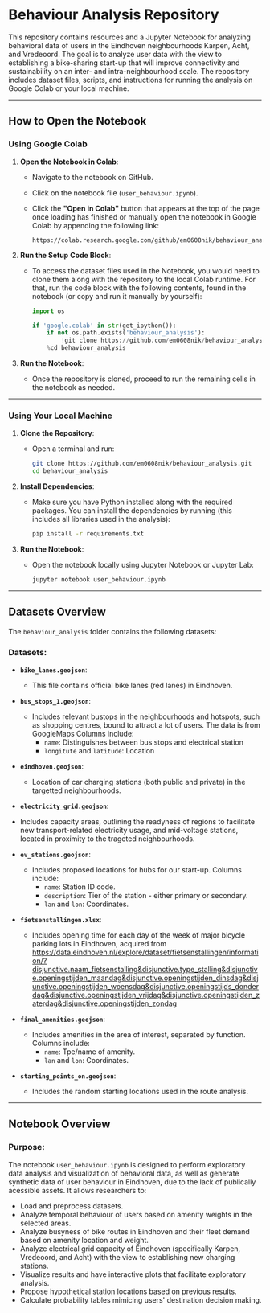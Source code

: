 # Behaviour Analysis Repository

This repository contains resources and a Jupyter Notebook for analyzing behavioral data of users in the Eindhoven neighbourhoods Karpen, Acht, and Vredeoord. The goal is to analyze user data with the view to establishing a bike-sharing start-up that will improve connectivity and sustainability on an inter- and intra-neighbourhood scale. The repository includes dataset files, scripts, and instructions for running the analysis on Google Colab or your local machine.

---

## **How to Open the Notebook**

### **Using Google Colab**

1. **Open the Notebook in Colab**:

   * Navigate to the notebook on GitHub.
   * Click on the notebook file (`user_behaviour.ipynb`).
   * Click the **"Open in Colab"** button that appears at the top of the page once loading has finished or manually open the notebook in Google Colab by appending the following link:

     ```
     https://colab.research.google.com/github/em0608nik/behaviour_analysis/blob/main/user_behaviour.ipynb
     ```

2. **Run the Setup Code Block**:

   * To access the dataset files used in the Notebook, you would need to clone them along with the repository to the local Colab runtime. For that, run the code block with the following contents, found in the notebook (or copy and run it manually by yourself):

     ```python
     import os

     if 'google.colab' in str(get_ipython()):
         if not os.path.exists('behaviour_analysis'):
             !git clone https://github.com/em0608nik/behaviour_analysis.git
         %cd behaviour_analysis
     ```

3. **Run the Notebook**:

   * Once the repository is cloned, proceed to run the remaining cells in the notebook as needed.

---

### **Using Your Local Machine**

1. **Clone the Repository**:

   * Open a terminal and run:

     ```bash
     git clone https://github.com/em0608nik/behaviour_analysis.git
     cd behaviour_analysis
     ```

2. **Install Dependencies**:

   * Make sure you have Python installed along with the required packages. You can install the dependencies by running (this includes all libraries used in the analysis):

     ```bash
     pip install -r requirements.txt
     ```

3. **Run the Notebook**:

   * Open the notebook locally using Jupyter Notebook or Jupyter Lab:

     ```bash
     jupyter notebook user_behaviour.ipynb
     ```

---

## **Datasets Overview**

The `behaviour_analysis` folder contains the following datasets:

### **Datasets**:

* **`bike_lanes.geojson`**:

  * This file contains official bike lanes (red lanes) in Eindhoven.

* **`bus_stops_1.geojson`**:

  * Includes relevant bustops in the neighbourhoods and hotspots, such as shopping centres, bound to attract a lot of users. The data is from GoogleMaps Columns include:
    * `name`: Distinguishes between bus stops and electrical station
    * `longitute` and `latitude`: Location

* **`eindhoven.geojson`**:

  * Location of car charging stations (both public and private) in the targetted neighbourhoods.

 * **`electricity_grid.geojson`**:

  * Includes capacity areas, outlining the readyness of regions to facilitate new transport-related electricity usage, and mid-voltage stations, located in proximity to the trageted neighbourhoods.

* **`ev_stations.geojson`**:
  
  * Includes proposed locations for hubs for our start-up. Columns include:
     * `name`: Station ID code.
     * `description`: Tier of the station - either primary or secondary.
     * `lan` and `lon`: Coordinates.
    
* **`fietsenstallingen.xlsx`**:

  * Includes opening time for each day of the week of major bicycle parking lots in Eindhoven, acquired from https://data.eindhoven.nl/explore/dataset/fietsenstallingen/information/?disjunctive.naam_fietsenstalling&disjunctive.type_stalling&disjunctive.openingstijden_maandag&disjunctive.openingstijden_dinsdag&disjunctive.openingstijden_woensdag&disjunctive.openingstijds_donderdag&disjunctive.openingstijden_vrijdag&disjunctive.openingstijden_zaterdag&disjunctive.openingstijden_zondag 

* **`final_amenities.geojson`**:

  * Includes amenities in the area of interest, separated by function. Columns include:
     * `name`: Tpe/name of amenity.
     * `lan` and `lon`: Coordinates.

* **`starting_points_on.geojson`**:
  
  * Includes the random starting locations used in the route analysis.
  

---

## **Notebook Overview**

### **Purpose**:

The notebook `user_behaviour.ipynb` is designed to perform exploratory data analysis and visualization of behavioral data, as well as generate synthetic data of user behaviour in Eindhoven, due to the lack of publically acessible assets. It allows researchers to:

* Load and preprocess datasets.
* Analyze temporal behaviour of users based on amenity weights in the selected areas.
* Analyze busyness of bike routes in Eindhoven and their fleet demand based on amenity location and weight.
* Analyze electrical grid capacity of Eindhoven (specifically Karpen, Vredeoord, and Acht) with the view to establishing new charging stations.
* Visualize results and have interactive plots that facilitate exploratory analysis.
* Propose hypothetical station locations based on previous results.
* Calculate probability tables mimicing users' destination decision making.

